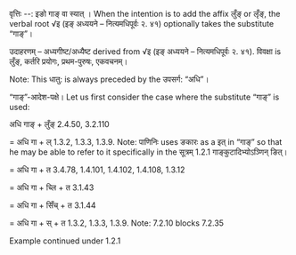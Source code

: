 

वृत्तिः --: इङो गाङ् वा स्यात् । When the intention is to add the affix लुँङ् or लृँङ्, the verbal root √इ (इङ् अध्ययने – नित्यमधिपूर्वः २. ४१) optionally takes the substitute “गाङ्”।


उदाहरणम् – अध्यगीष्ट/अध्यैष्ट derived from √इ (इङ् अध्ययने – नित्यमधिपूर्वः २. ४१). विवक्षा is लुँङ्, कर्तरि प्रयोगः, प्रथम-पुरुषः, एकवचनम्।

Note: This धातु: is always preceded by the उपसर्ग: “अधि”।


“गाङ्”-आदेश-पक्षे। Let us first consider the case where the substitute “गाङ्” is used:

अधि गाङ् + लुँङ् 2.4.50, 3.2.110

= अधि गा + ल् 1.3.2, 1.3.3, 1.3.9. Note: पाणिनिः uses ङकारः as a इत् in “गाङ्” so that he may be able to refer to it specifically in the सूत्रम् 1.2.1 गाङ्कुटादिभ्योऽञ्णिन् ङित्।

= अधि गा + त 3.4.78, 1.4.101, 1.4.102, 1.4.108, 1.3.12

= अधि गा + च्लि + त 3.1.43

= अधि गा + सिँच् + त 3.1.44

= अधि गा + स् + त 1.3.2, 1.3.3, 1.3.9. Note: 7.2.10 blocks 7.2.35


Example continued under 1.2.1


